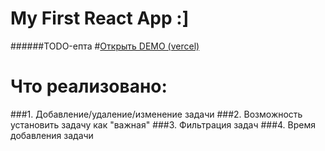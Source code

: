 # My First React App :]

######TODO-епта
#[Открыть DEMO (vercel)](https://todo-buf6vbodb-arturtkachenko93.vercel.app/)

# Что реализовано:
###1. Добавление/удаление/изменение задачи
###2. Возможность установить задачу как "важная"
###3. Фильтрация задач
###4. Время добавления задачи

